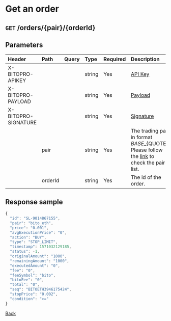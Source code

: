 # Get an order

## `GET` /orders/{pair}/{orderId}

## Parameters

| Header | Path | Query | Type | Required | Description | Default | Range | Example |
| :--- | :--- | :--- | :--- | :--- | :--- | :--- | :--- | :--- |
| X-BITOPRO-APIKEY |  |  | string | Yes | [API Key](https://github.com/bitoex/bitopro-offical-api-docs/tree/0c7e56832af4a94af9c07c82892c49d35ab949b2/rest/v3/authentication.md#api-key) |  |  |  |
| X-BITOPRO-PAYLOAD |  |  | string | Yes | [Payload](https://github.com/bitoex/bitopro-offical-api-docs/tree/0c7e56832af4a94af9c07c82892c49d35ab949b2/rest/v3/authentication.md#payload) |  |  |  |
| X-BITOPRO-SIGNATURE |  |  | string | Yes | [Signature](https://github.com/bitoex/bitopro-offical-api-docs/tree/0c7e56832af4a94af9c07c82892c49d35ab949b2/rest/v3/authentication.md#signature) |  |  |  |
|  | pair |  | string | Yes | The trading pair in format ${BASE}\_${QUOTE}, Please follow the [link](https://www.bitopro.com/fees) to check the pair list. |  |  | bito\_eth |
|  | orderId |  | string | Yes | The id of the order. |  |  | 2959906694 |

## Response sample

```javascript
{
  "id": "SL-9014867155",
  "pair": "bito_eth",
  "price": "0.001",
  "avgExecutionPrice": "0",
  "action": "BUY",
  "type": "STOP_LIMIT",
  "timestamp": 1571032129185,
  "status": -1,
  "originalAmount": "1000",
  "remainingAmount": "1000",
  "executedAmount": "0",
  "fee": "0",
  "feeSymbol": "bito",
  "bitoFee": "0",
  "total": "0",
  "seq": "BITOETH3946175424",
  "stopPrice": "0.002",
  "condition": ">="
}
```

[Back](../rest.md)


